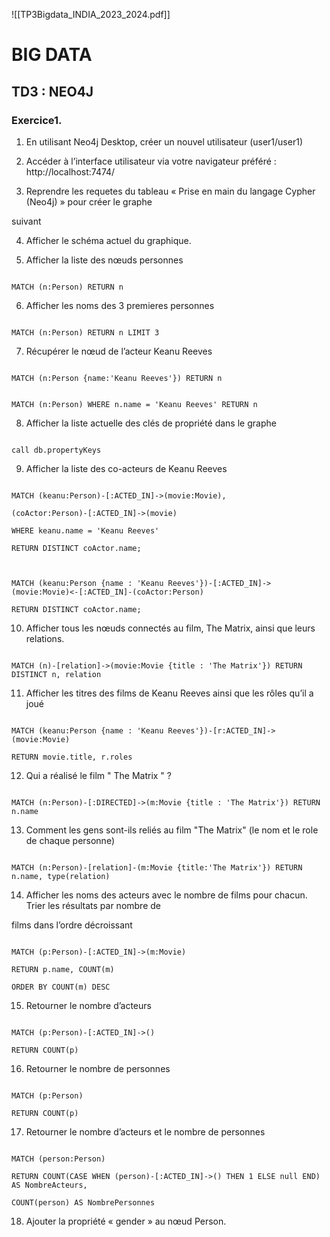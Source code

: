 ![[TP3Bigdata_INDIA_2023_2024.pdf]]
# BIG DATA

## TD3 : NEO4J

  

### Exercice1.

  

1. En utilisant Neo4j Desktop, créer un nouvel utilisateur (user1/user1)

  

2. Accéder à l’interface utilisateur via votre navigateur préféré : http://localhost:7474/

  

3. Reprendre les requetes du tableau « Prise en main du langage Cypher (Neo4j) » pour créer le graphe

suivant

  

4. Afficher le schéma actuel du graphique.

  

5. Afficher la liste des nœuds personnes

```

MATCH (n:Person) RETURN n

```

  

6. Afficher les noms des 3 premieres personnes

```

MATCH (n:Person) RETURN n LIMIT 3

```

  

7. Récupérer le nœud de l’acteur Keanu Reeves

```

MATCH (n:Person {name:'Keanu Reeves'}) RETURN n

```

```

MATCH (n:Person) WHERE n.name = 'Keanu Reeves' RETURN n

```

  

8. Afficher la liste actuelle des clés de propriété dans le graphe

```

call db.propertyKeys

```

  

9. Afficher la liste des co-acteurs de Keanu Reeves

```

MATCH (keanu:Person)-[:ACTED_IN]->(movie:Movie),

(coActor:Person)-[:ACTED_IN]->(movie)

WHERE keanu.name = 'Keanu Reeves'

RETURN DISTINCT coActor.name;


```

```

MATCH (keanu:Person {name : 'Keanu Reeves'})-[:ACTED_IN]->(movie:Movie)<-[:ACTED_IN]-(coActor:Person)

RETURN DISTINCT coActor.name;

```

  

10. Afficher tous les nœuds connectés au film, The Matrix, ainsi que leurs relations.

```

MATCH (n)-[relation]->(movie:Movie {title : 'The Matrix'}) RETURN DISTINCT n, relation

```

  

11. Afficher les titres des films de Keanu Reeves ainsi que les rôles qu’il a joué

```

MATCH (keanu:Person {name : 'Keanu Reeves'})-[r:ACTED_IN]->(movie:Movie)

RETURN movie.title, r.roles

```

  

12. Qui a réalisé le film " The Matrix " ?

```

MATCH (n:Person)-[:DIRECTED]->(m:Movie {title : 'The Matrix'}) RETURN n.name

```

  

13. Comment les gens sont-ils reliés au film "The Matrix" (le nom et le role de chaque personne)

```

MATCH (n:Person)-[relation]-(m:Movie {title:'The Matrix'}) RETURN n.name, type(relation)

```

  

14. Afficher les noms des acteurs avec le nombre de films pour chacun. Trier les résultats par nombre de

films dans l’ordre décroissant

```

MATCH (p:Person)-[:ACTED_IN]->(m:Movie)

RETURN p.name, COUNT(m)

ORDER BY COUNT(m) DESC

```

  

15. Retourner le nombre d’acteurs

```

MATCH (p:Person)-[:ACTED_IN]->()

RETURN COUNT(p)

```

  

16. Retourner le nombre de personnes

```

MATCH (p:Person)

RETURN COUNT(p)

```

  

17. Retourner le nombre d’acteurs et le nombre de personnes

```

MATCH (person:Person)

RETURN COUNT(CASE WHEN (person)-[:ACTED_IN]->() THEN 1 ELSE null END) AS NombreActeurs,

COUNT(person) AS NombrePersonnes

```

  
  

18. Ajouter la propriété « gender » au nœud Person.

```

  

```
